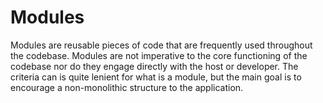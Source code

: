 # Modules

Modules are reusable pieces of code that are frequently used throughout the codebase. Modules are not imperative to the core functioning of the codebase nor do they engage directly with the host or developer. The criteria can is quite lenient for what is a module, but the main goal is to encourage a non-monolithic structure to the application.
